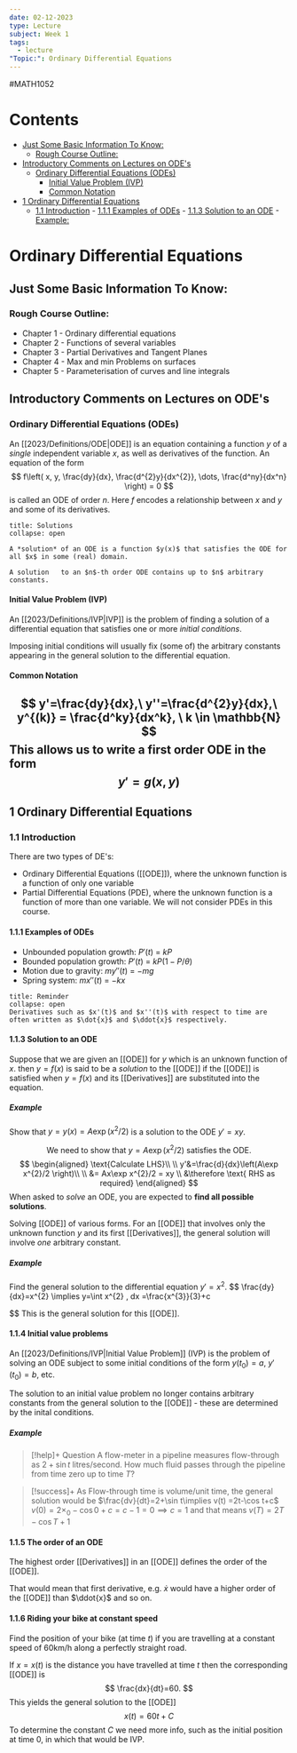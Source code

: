```yaml
---
date: 02-12-2023
type: Lecture
subject: Week 1
tags:
  - lecture
"Topic:": Ordinary Differential Equations
---
```

#MATH1052

# Contents

- [Just Some Basic Information To Know:](#Just%20Some%20Basic%20Information%20To%20Know:)
	- [Rough Course Outline:](#Rough%20Course%20Outline:)
- [Introductory Comments on Lectures on ODE's](#Introductory%20Comments%20on%20Lectures%20on%20ODE's)
	- [Ordinary Differential Equations (ODEs)](#Ordinary%20Differential%20Equations%20(ODEs))
		- [Initial Value Problem (IVP)](#Initial%20Value%20Problem%20(IVP))
		- [Common Notation](#Common%20Notation)
- [1 Ordinary Differential Equations](#1%20Ordinary%20Differential%20Equations)
	- [1.1 Introduction](#1.1%20Introduction)
			- [1.1.1 Examples of ODEs](#1.1.1%20Examples%20of%20ODEs)
			- [1.1.3 Solution to an ODE](#1.1.3%20Solution%20to%20an%20ODE)
				- [Example:](#Example:)

# Ordinary Differential Equations
## Just Some Basic Information To Know:

### Rough Course Outline:
- Chapter 1 - Ordinary differential equations
- Chapter 2 - Functions of several variables
- Chapter 3 - Partial Derivatives and Tangent Planes
- Chapter 4 - Max and min Problems on surfaces
- Chapter 5 - Parameterisation of curves and line integrals

## Introductory Comments on Lectures on ODE's

### Ordinary Differential Equations (ODEs)
 An [[2023/Definitions/ODE|ODE]] is an equation containing a function $y$ of a *single* independent variable $x$, as well as derivatives of the function. An equation of the form
 $$
f\left( x, y, \frac{dy}{dx}, \frac{d^{2}y}{dx^{2}}, \dots, \frac{d^ny}{dx^n} \right) = 0
$$
is called an ODE of order $n$. Here $f$ encodes a relationship between $x$ and $y$ and some of its derivatives.

```ad-note
title: Solutions
collapse: open

A *solution* of an ODE is a function $y(x)$ that satisfies the ODE for all $x$ in some (real) domain.

A solution	 to an $n$-th order ODE contains up to $n$ arbitrary constants.
```

#### Initial Value Problem (IVP)
An [[2023/Definitions/IVP|IVP]] is the problem of finding a solution of a differential equation that satisfies one or more *initial conditions*. 

Imposing initial conditions will usually fix (some of) the arbitrary constants appearing in the general solution to the differential equation.

#### Common Notation
$$
y'=\frac{dy}{dx},\ y''=\frac{d^{2}y}{dx},\ y^{(k)} = \frac{d^ky}{dx^k}, \ k \in \mathbb{N}
$$
This allows us to write a first order ODE in the form
$$
y'=g(x,y)
$$
---
## 1 Ordinary Differential Equations
### 1.1 Introduction
There are two types of DE's:

- Ordinary Differential Equations ([[ODE]]), where the unknown function is a function of only one variable
- Partial Differential Equations (PDE), where the unknown function is a function of more than one variable. We will not consider PDEs in this course. 

#### 1.1.1 Examples of ODEs
- Unbounded population growth: $P'(t)$ = $kP$
- Bounded population growth: $P'(t)$ = $kP(1-P/\theta)$
- Motion due to gravity: $my''(t)$ = $-mg$
- Spring system: $mx''(t)$ = $-kx$

```ad-todo
title: Reminder
collapse: open
Derivatives such as $x'(t)$ and $x''(t)$ with respect to time are often written as $\dot{x}$ and $\ddot{x}$ respectively.

```

#### 1.1.3 Solution to an ODE
Suppose that we are given an [[ODE]] for $y$ which is an unknown function of $x$. then $y=f(x)$ is said to be a *solution* to the [[ODE]] if the [[ODE]] is satisfied when $y=f(x)$ and its [[Derivatives]] are substituted into the equation.

##### Example
Show that $y=y(x)=A\exp(x^{2}/2)$ is a solution to the ODE $y'=xy$.

$$
\text{We need to show that }y=A\exp (x^{2}/2) \text{ satisfies the ODE.}
$$$$
\begin{aligned}
\text{Calculate LHS}\\
\\
y'&=\frac{d}{dx}\left(A\exp x^{2}/2 \right)\\ \\
&= Ax\exp x^{2}/2 = xy \\
&\therefore \text{ RHS as required}
\end{aligned}
$$
When asked to *solve* an ODE, you are expected to **find all possible solutions**. 

Solving [[ODE]] of various forms. For an [[ODE]] that involves only the unknown function $y$ and its first [[Derivatives]], the general solution will involve *one* arbitrary constant.

##### Example
Find the general solution to the differential equation $y' = x^{2}$.
$$
\frac{dy}{dx}=x^{2} \implies y=\int x^{2} \, dx =\frac{x^{3}}{3}+c

$$
This is the general solution for this [[ODE]].

#### 1.1.4 Initial value problems

An [[2023/Definitions/IVP|Initial Value Problem]] (IVP) is the problem of solving an ODE subject to some initial conditions of the form $y(t_{0})=a, \ y'(t_{0})=b$, etc.

The solution to an initial value problem no longer contains arbitrary constants from the general solution to the [[ODE]] - these are determined by the inital conditions.

##### Example
> [!help]+ Question
> A flow-meter in a pipeline measures flow-through as $2+\sin t$ litres/second.
How much fluid passes through the pipeline from time zero up to time $T$?

> [!success]+
> As Flow-through time is volume/unit time, the general solution would be $\frac{dv}{dt}=2+\sin t\implies v(t) =2t-\cos t+c$
> $v(0)=2\times_{0}-\cos 0+c = c-1 = 0 \implies c=1$ and that means 
> $v(T)=2T-\cos T+1$

#### 1.1.5 The order of an ODE
The highest order [[Derivatives]] in an [[ODE]] defines the order of the [[ODE]].

That would mean that first derivative, e.g. $\dot{x}$ would have a higher order of the [[ODE]] than $\ddot{x}$ and so on.

#### 1.1.6 Riding your bike at constant speed
Find the position of your bike (at time $t$) if you are travelling at a constant speed	 of 60km/h along a perfectly straight road.

If $x=x(t)$ is the distance you have travelled at time $t$ then the corresponding [[ODE]] is
$$
\frac{dx}{dt}=60.
$$
This yields the general solution to the [[ODE]]
$$
x(t)= 60t+C
$$
To determine the constant $C$ we need more info, such as the initial position at time 0, in which that would be IVP.

